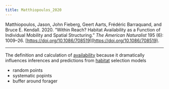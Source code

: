 ```yaml
---
title: Matthiopoulos_2020
---
```


Matthiopoulos, Jason, John Fieberg, Geert Aarts, Frédéric Barraquand, and Bruce E. Kendall. 2020. “Within Reach? Habitat Availability as a Function of Individual Mobility and Spatial Structuring.” _The American Naturalist_ 195 (6): 1009–26. [https://doi.org/10.1086/708519](https://doi.org/10.1086/708519).

---

The definition and calculation of [availability](../topics/availability.md) because it dramatically influences inferences and predictions from [habitat](../topics/habitat.md) selection models

- random points
- systematic popints
- buffer around forager